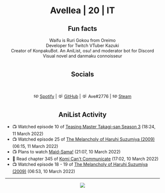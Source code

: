 <h1 align="center">
Avellea | 20 | IT
</h1>



<h2 align="center">
Fun facts
</h2>

<p align="center">
Waifu is Ruri Gokou from Oreimo<br>
Developer for Twitch VTuber Kazuki<br>
Creator of KonpakuBot. An AniList, osu! and moderator bot for Discord<br>
Visual novel and danmaku connoisseur
</p>

<h1>
<h2 align="center">Socials</h2>
<br>
<p align="center">
<img src="https://open.scdn.co/cdn/images/favicon.5cb2bd30.ico" alt="spotify logo" width="16"> <a href="https://open.spotify.com/user/2r8tkjt7qlh7uo7k06z43t63a">Spotify</a> | <img src="https://github.com/fluidicon.png" alt="github logo" width="16"> <a href="https://github.com/Avellea">GitHub</a> | <img src="https://i.imgur.com/ywxedYu.png" alt="github logo" width="16"> Ave#2776 | <img src="https://store.steampowered.com/favicon.ico" alt="spotify logo" width="16"> <a href="https://steamcommunity.com/id/Avellea/">Steam</a>
</p>
<h1>

<h2 align="center">AniList Activity</h2>

<!-- ANILIST_ACTIVITY:start -->

-   📺 Watched episode 10 of [Teasing Master Takagi-san Season 3](https://anilist.co/anime/138424) (18:24, 11 March 2022)
-   📺 Watched episode 25 of [The Melancholy of Haruhi Suzumiya (2009)](https://anilist.co/anime/4382) (06:15, 11 March 2022)
-   📺 Plans to watch [Maid-Sama!](https://anilist.co/anime/7054) (21:07, 10 March 2022)
-   📖 Read chapter 345 of [Komi Can't Communicate](https://anilist.co/manga/97852) (17:02, 10 March 2022)
-   📺 Watched episode 18 - 19 of [The Melancholy of Haruhi Suzumiya (2009)](https://anilist.co/anime/4382) (06:53, 10 March 2022)

<!-- ANILIST_ACTIVITY:end -->


---



<p align="center">
<img src="https://i.pinimg.com/originals/5f/95/04/5f9504eb5a7d27ec7a6121b9e9aa48b3.gif">
<p>
